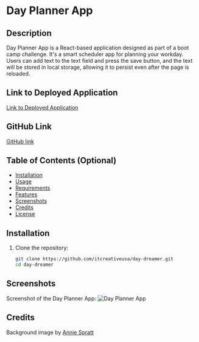 # Day Planner App

## Description

Day Planner App is a React-based application designed as part of a boot camp challenge. It's a smart scheduler app for planning your workday. Users can add text to the text field and press the save button, and the text will be stored in local storage, allowing it to persist even after the page is reloaded.

## Link to Deployed Application

[Link to Deployed Application](https://itcreativeusa.github.io/day-dreamer)

## GitHub Link

[GitHub link](https://github.com/itcreativeusa/day-dreamer)

## Table of Contents (Optional)

- [Installation](#installation)
- [Usage](#usage)
- [Requirements](#requirements)
- [Features](#features)
- [Screenshots](#screenshots)
- [Credits](#credits)
- [License](#license)

## Installation

1. Clone the repository:

   ```bash
   git clone https://github.com/itcreativeusa/day-dreamer.git
   cd day-dreamer
   ```

## Screenshots

Screenshot of the Day Planner App:
![Day Planner App](./screenshot.png)

## Credits

Background image by [Annie Spratt](https://unsplash.com/@anniespratt)
